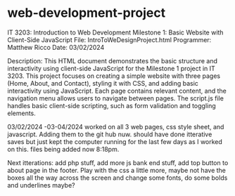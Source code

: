 # web-development-project
IT 3203: Introduction to Web Development
Milestone 1: Basic Website with Client-Side JavaScript
File: IntroToWeDesignProject.html
Programmer: Matthew Ricco
Date: 03/02/2024

Description:
This HTML document demonstrates the basic structure and interactivity using client-side JavaScript for the Milestone 1 project in IT 3203. 
This project focuses on creating a simple website with three pages (Home, About, and Contact), styling it with CSS, and adding basic interactivity using JavaScript.
Each page contains relevant content, and the navigation menu allows users to navigate between pages.
The script.js file handles basic client-side scripting, such as form validation and toggling elements. 

03/02/2024 -03-04/2024
worked on all 3 web pages, css style sheet, and javascript. Adding them to the git hub nuw. should have done itterative saves but just kept the computer running for the last few days as I worked on this.
files being added now 8:18pm.

Next itterations:
add php stuff, add more js bank end stuff, add top button to about page in the footer. Play with the css a little more, maybe not have the boxes all the way across the screen and change some fonts, do some bolds and underlines maybe?
